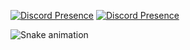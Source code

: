 [![Discord Presence](https://lanyard.cnrad.dev/api/852880514201419806)](https://discord.com/users/852880514201419806)
[![Discord Presence](https://lanyard.cnrad.dev/api/852880514201419806)](https://discord.com/users/852880514201419806)

<img src="https://raw.githubusercontent.com/3nox/3nox/output/snake.svg" alt="Snake animation" />
